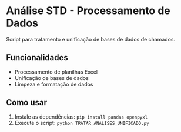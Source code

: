 # Análise STD - Processamento de Dados

Script para tratamento e unificação de bases de dados de chamados.

## Funcionalidades
- Processamento de planilhas Excel
- Unificação de bases de dados
- Limpeza e formatação de dados

## Como usar
1. Instale as dependências: `pip install pandas openpyxl`
2. Execute o script: `python TRATAR_ANALISES_UNIFICADO.py`
